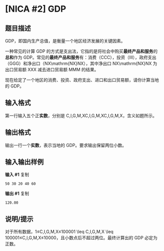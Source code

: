 # [NICA #2] GDP
 题目描述
----

 GDP，即国内生产总值，是衡量一个地区经济发展的关键因素。


一种常见的计算 GDP 的方式是支出法，它指的是将社会中购买**最终产品和服务**的**总和**作为 GDP。常见的**最终产品和服务**有：消费（CCC），投资（III），政府支出（GGG）和净出口（NX\mathrm{NX}NX），其中净出口 NX\mathrm{NX}NX 为出口贸易额 XXX 减去进口贸易额 MMM 的结果。


现在给定了一个地区的消费、投资、政府支出、进口和出口贸易额，请你计算当地的 GDP。


 输入格式
----

 第一行输入五个正**实数**，分别是 C,I,G,M,XC,I,G,M,XC,I,G,M,X，含义如题所示。


 输出格式
----

 输出一行一个**实数**，表示当地的 GDP。要求输出保留两位小数。


  输入输出样例
------

 **输入 #1** 
 复制
  
```
50 30 20 40 60
```
 **输出 #1** 
 复制
  
```
120.00
```
 说明/提示
-----

 对于所有数据，1≤C,I,G,M,X≤100001 \leq C,I,G,M,X \leq 100001≤C,I,G,M,X≤10000，且小数点后不超过两位。最终计算出的 GDP 必定为正数。


 
